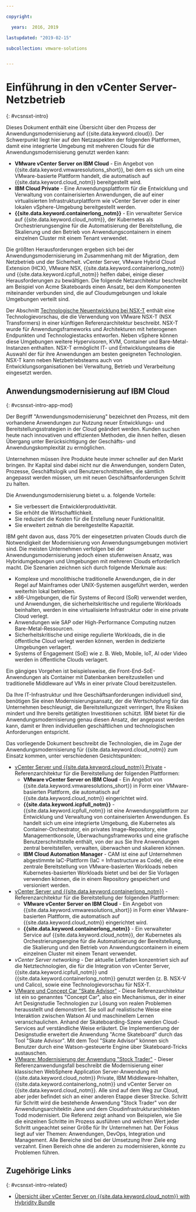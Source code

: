 ```yaml
---

copyright:

  years:  2016, 2019

lastupdated: "2019-02-15"

subcollection: vmware-solutions


---
```


# Einführung in den vCenter Server-Netzbetrieb
{: #vcsnsxt-intro}

Dieses Dokument enthält eine Übersicht über den Prozess der Anwendungsmodernisierung auf {{site.data.keyword.cloud}}. Der Schwerpunkt liegt hier auf den Netzaspekten der folgenden Plattformen, damit eine integrierte Umgebung mit mehreren Clouds für die Anwendungsmodernisierung genutzt werden kann:

- **VMware vCenter Server on IBM Cloud** - Ein Angebot von {{site.data.keyword.vmwaresolutions_short}}, bei dem es sich um eine VMware-basierte Plattform handelt, die automatisch auf {{site.data.keyword.cloud_notm}} bereitgestellt wird.
- **IBM Cloud Private** - Eine Anwendungsplattform für die Entwicklung und Verwaltung von containerisierten Anwendungen, die auf einer virtualisierten Infrastrukturplattform wie vCenter Server oder in einer lokalen vSphere-Umgebung bereitgestellt werden.
- **{{site.data.keyword.containerlong_notm}}** - Ein verwalteter Service auf {{site.data.keyword.cloud_notm}}, der Kubernetes als Orchestrierungsengine für die Automatisierung der Bereitstellung, die Skalierung und den Betrieb von Anwendungscontainern in einem einzelnen Cluster mit einem Tenant verwendet.

Die größten Herausforderungen ergeben sich bei der Anwendungsmodernisierung im Zusammenhang mit der Migration, dem Netzbetrieb und der Sicherheit. vCenter Server, VMware Hybrid Cloud Extension (HCX), VMware NSX, {{site.data.keyword.containerlong_notm}} und {{site.data.keyword.icpfull_notm}} helfen dabei, einige dieser Herausforderungen zu bewältigen. Die folgende Netzarchitektur beschreibt am Beispiel von Acme Skateboards einen Ansatz, bei dem Komponenten miteinander verbunden sind, die auf Cloudumgebungen und lokale Umgebungen verteilt sind.

Der Abschnitt [Technologische
Neuentwicklung bei NSX-T](/docs/services/vmwaresolutions/archiref/vcsnsxt?topic=vmware-solutions-vcsnsxt-techpreview) enthält eine Technologievorschau, die die Verwendung von VMware NSX-T (NSX Transformers) in einer künftigen Referenzarchitektur beschreibt. NSX-T wurde für Anwendungsframeworks und Architekturen mit heterogenen Endpunkten und Technologiestacks entworfen. Neben vSphere können diese Umgebungen weitere Hypervisoren, KVM, Container und Bare-Metal-Instanzen enthalten. NSX-T ermöglicht IT- und Entwicklungsteams die Auswahl der für ihre Anwendungen am besten geeigneten Technologien. NSX-T kann neben Netzbetriebsteams auch von Entwicklungsorganisationen bei Verwaltung, Betrieb und Verarbeitung eingesetzt werden.

## Anwendungsmodernisierung auf IBM Cloud
{: #vcsnsxt-intro-app-mod}

Der Begriff "Anwendungsmodernisierung" bezeichnet den Prozess, mit dem vorhandene Anwendungen zur Nutzung neuer Entwicklungs- und Bereitstellungsstrategien in der Cloud geändert werden. Kunden suchen heute nach innovativen und effizienten Methoden, die ihnen helfen, diesen Übergang unter Berücksichtigung der Geschäfts- und Anwendungskomplexität zu ermöglichen.

Unternehmen müssen ihre Produkte heute immer schneller auf den Markt bringen. Ihr Kapital sind dabei nicht nur die Anwendungen, sondern Daten, Prozesse, Geschäftslogik und Benutzerschnittstellen, die sämtlich angepasst werden müssen, um mit neuen Geschäftsanforderungen Schritt zu halten.

Die Anwendungsmodernisierung bietet u. a. folgende Vorteile:

- Sie verbessert die Entwicklerproduktivität.
- Sie erhöht die Wirtschaftlichkeit.
- Sie reduziert die Kosten für die Erstellung neuer Funktionalität.
- Sie erweitert zeitnah die bereitgestellte Kapazität.

IBM geht davon aus, dass 70% der eingesetzten privaten Clouds durch die Notwendigkeit der Modernisierung von Anwendungsumgebungen motiviert sind. Die meisten Unternehmen verfolgen bei der Anwendungsmodernisierung jedoch einen stufenweisen Ansatz, was Hybridumgebungen und Umgebungen mit mehreren Clouds erforderlich macht. Die Szenarien zeichnen sich durch folgende Merkmale aus:

- Komplexe und monolithische traditionelle Anwendungen, die in der Regel auf Mainframes oder UNIX-Systemen ausgeführt werden, werden weiterhin lokal betrieben.
- x86-Umgebungen, die für Systems of Record (SoR) verwendet werden, und Anwendungen, die sicherheitskritische und regulierte Workloads beinhalten, werden in eine virtualisierte Infrastruktur oder in eine private Cloud verlegt.
- Anwendungen wie SAP oder High-Performance Computing nutzen Bare-Metal-Ressourcen.
- Sicherheitskritische und einige regulierte Workloads, die in die öffentliche Cloud verlegt werden können, werden in dedizierte Umgebungen verlagert.
- Systems of Engagement (SoE) wie z. B. Web, Mobile, IoT, AI oder Video werden in öffentliche Clouds verlagert.

Ein gängiges Vorgehen ist beispielsweise, die Front-End-SoE-Anwendungen als Container mit Datenbanken bereitzustellen und traditionelle Middleware auf VMs in einer private Cloud bereitzustellen.

Da Ihre IT-Infrastruktur und Ihre Geschäftsanforderungen individuell sind, benötigen Sie einen Modernisierungsansatz, der die Wertschöpfung für das Unternehmen beschleunigt, die Bereitstellungszeit verringert, Ihre Risiken mindert und Ihre bereits getätigten Investitionen schützt. IBM bietet für die Anwendungsmodernisierung genau diesen Ansatz, der angepasst werden kann, damit er Ihren individuellen geschäftlichen und technologischen Anforderungen entspricht.

Das vorliegende Dokument beschreibt die Technologien, die im Zuge der Anwendungsmodernisierung für {{site.data.keyword.cloud_notm}} zum Einsatz kommen, unter verschiedenen Gesichtspunkten:

* [vCenter Server und {{site.data.keyword.cloud_notm}} Private](/docs/services/vmwaresolutions/archiref/vcsicp?topic=vmware-solutions-vcsicp-intro) - Referenzarchitektur für die Bereitstellung der folgenden Plattformen:
   - **VMware vCenter Server on IBM Cloud** - Ein Angebot von {{site.data.keyword.vmwaresolutions_short}} in Form einer VMware-basierten Plattform, die automatisch auf {{site.data.keyword.cloud_notm}} eingerichtet wird.
   - **{{site.data.keyword.icpfull_notm}}** - {{site.data.keyword.icpfull_notm}} ist eine Anwendungsplattform zur Entwicklung und Verwaltung von containerisierten Anwendungen. Es handelt sich um eine integrierte Umgebung, die Kubernetes als Container-Orchestrator, ein privates Image-Repository, eine Managementkonsole, Überwachungsframeworks und eine grafische Benutzerschnittstelle enthält, von der aus Sie Ihre Anwendungen zentral bereitstellen, verwalten, überwachen und skalieren können.
   - **IBM Cloud Automation Manager** - CAM ist eine auf Unternehmen abgestimmte IaC-Plattform (IaC = Infrastructure as Code), die eine zentrale Bereitstellung von VMware-basierten Workloads neben Kubernetes-basierten Workloads bietet und bei der Sie Vorlagen verwenden können, die in einem Repository gespeichert und versioniert werden.
* [vCenter Server und {{site.data.keyword.containerlong_notm}}](/docs/services/vmwaresolutions/archiref/vcsiks?topic=vmware-solutions-vcsiks-intro) - Referenzarchitektur für die Bereitstellung der folgenden Plattformen:
   - **VMware vCenter Server on IBM Cloud** - Ein Angebot von {{site.data.keyword.vmwaresolutions_short}} in Form einer VMware-basierten Plattform, die automatisch auf {{site.data.keyword.cloud_notm}} eingerichtet wird.
   - **{{site.data.keyword.containerlong_notm}}** - Ein verwalteter Service auf {{site.data.keyword.cloud_notm}}, der Kubernetes als Orchestrierungsengine für die Automatisierung der Bereitstellung, die Skalierung und den Betrieb von Anwendungscontainern in einem einzelnen Cluster mit einem Tenant verwendet.
* _vCenter Server networking_ - Der aktuelle Leitfaden konzentriert sich auf die Netztechnologien, die für die Integration von vCenter Server, {{site.data.keyword.icpfull_notm}} und {{site.data.keyword.containerlong_notm}} genutzt werden (z. B. NSX-V und Calico), sowie eine Technologievorschau für NSX-T.
* [VMware und Concept Car "Skate Advisor"](/docs/services/vmwaresolutions/archiref/vcscar?topic=vmware-solutions-vcscar-intro) - Diese Referenzarchitektur ist ein so genanntes "Concept Car", also ein Mechanismus, der in einer Art Designstudie Technologien zur Lösung von realen Problemen herausstellt und demonstriert. Sie soll auf realistische Weise eine Interaktion zwischen Watson AI und maschinellem Lernen veranschaulichen. Anhand der Skateboarding-Szene werden Cloud-Services auf verständliche Weise erläutert. Die Implementierung der Designstudie erweitert die Anwendung "Acme Skateboard" durch das Tool "Skate Advisor". Mit dem Tool "Skate Advisor" können sich Benutzer durch eine Watson-gesteuerte Engine über Skateboard-Tricks austauschen.
* [VMware: Modernisierung der Anwendung "Stock Trader"](/docs/services/vmwaresolutions/archiref/vcscontent?topic=vmware-solutions-vcscontent-modjourney) - Dieser Referenzanwendungsfall beschreibt die Modernisierung einer klassischen WebSphere Application Server-Anwendung mit {{site.data.keyword.cloud_notm}} Private, IBM Middleware-Inhalten, {{site.data.keyword.containerlong_notm}} und vCenter Server on {{site.data.keyword.cloud_notm}}. Alle sind auf dem Weg zur Cloud, aber jeder befindet sich an einer anderen Etappe dieser Strecke. Schritt für Schritt wird die bestehende Anwendung "Stock Trader" von der Anwendungsarchitektin Jane und dem Cloudinfrastrukturarchitekten Todd modernisiert. Die Referenz zeigt anhand von Beispielen, wie Sie die einzelnen Schritte im Prozess ausführen und welchen Wert jeder Schritt ungeachtet seiner Größe für Ihr Unternehmen hat. Der Fokus liegt auf vier Themen: Anwendungen, DevOps, Integration und Management. Alle Bereiche sind bei der Umsetzung Ihrer Ziele eng verzahnt. Einen Bereich ohne die anderen zu modernisieren, könnte zu Problemen führen.

## Zugehörige Links
{: #vcsnsxt-intro-related}

* [Übersicht über vCenter Server on {{site.data.keyword.cloud_notm}} with Hybridity Bundle](/docs/services/vmwaresolutions/archiref/vcs?topic=vmware-solutions-vcs-hybridity-intro)
